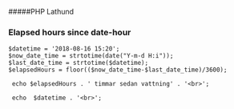#####PHP Lathund

### Elapsed hours since date-hour

```
$datetime = '2018-08-16 15:20';
$now_date_time = strtotime(date("Y-m-d H:i"));
$last_date_time = strtotime($datetime);
$elapsedHours = floor(($now_date_time-$last_date_time)/3600);

 echo $elapsedHours . ' timmar sedan vattning' . '<br>'; 

 echo  $datetime . '<br>';	
```
